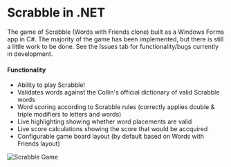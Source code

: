 # Scrabble in .NET
The game of Scrabble (Words with Friends clone) built as a Windows Forms app in C#.
The majority of the game has been implemented, but there is still a little work to be done. See the Issues tab for functionality/bugs currently in development.

#### Functionality
+ Ability to play Scrabble!
+ Validates words against the Collin's official dictionary of valid Scrabble words
+ Word scoring according to Scrabble rules (correctly applies double & triple modifiers to letters and words)
+ Live highlighting showing whether word placements are valid
+ Live score calculations showing the score that would be accquired
+ Configurable game board layout (by default based on Words with Friends layout)

![Scrabble Game](https://i.imgur.com/7W3f4qg.png "Scrabble Game")